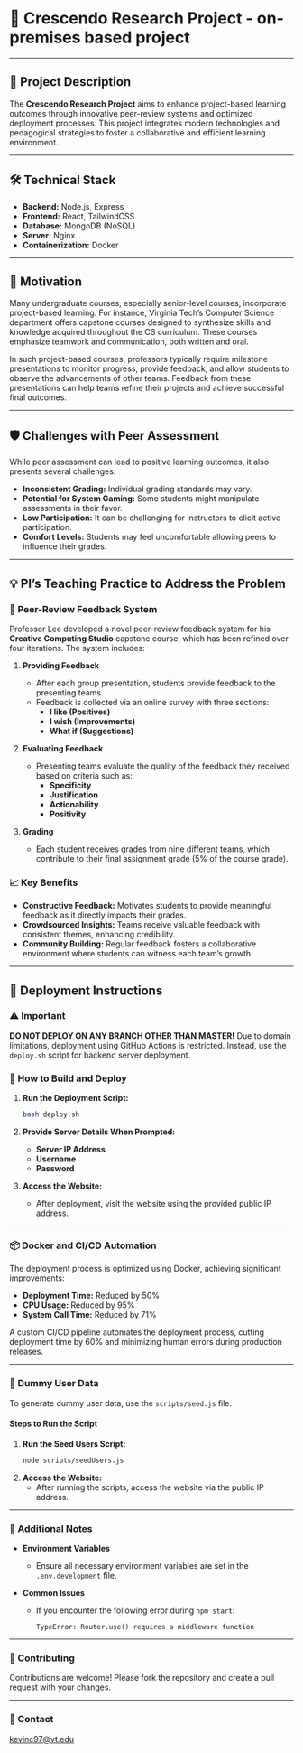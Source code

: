 # 🚀 Crescendo Research Project - on-premises based project

---

## 📄 Project Description
The **Crescendo Research Project** aims to enhance project-based learning outcomes through innovative peer-review systems and optimized deployment processes. This project integrates modern technologies and pedagogical strategies to foster a collaborative and efficient learning environment.

---

## 🛠️ Technical Stack
- **Backend:** Node.js, Express
- **Frontend:** React, TailwindCSS
- **Database:** MongoDB (NoSQL)
- **Server:** Nginx
- **Containerization:** Docker

---

## 🎯 Motivation
Many undergraduate courses, especially senior-level courses, incorporate project-based learning. For instance, Virginia Tech’s Computer Science department offers capstone courses designed to synthesize skills and knowledge acquired throughout the CS curriculum. These courses emphasize teamwork and communication, both written and oral.

In such project-based courses, professors typically require milestone presentations to monitor progress, provide feedback, and allow students to observe the advancements of other teams. Feedback from these presentations can help teams refine their projects and achieve successful final outcomes.

---

## 🛡️ Challenges with Peer Assessment
While peer assessment can lead to positive learning outcomes, it also presents several challenges:
- **Inconsistent Grading:** Individual grading standards may vary.
- **Potential for System Gaming:** Some students might manipulate assessments in their favor.
- **Low Participation:** It can be challenging for instructors to elicit active participation.
- **Comfort Levels:** Students may feel uncomfortable allowing peers to influence their grades.

---

## 💡 PI’s Teaching Practice to Address the Problem

### 🌟 Peer-Review Feedback System
Professor Lee developed a novel peer-review feedback system for his **Creative Computing Studio** capstone course, which has been refined over four iterations. The system includes:

1. **Providing Feedback**
   - After each group presentation, students provide feedback to the presenting teams.
   - Feedback is collected via an online survey with three sections:
     - **I like (Positives)**
     - **I wish (Improvements)**
     - **What if (Suggestions)**

2. **Evaluating Feedback**
   - Presenting teams evaluate the quality of the feedback they received based on criteria such as:
     - **Specificity**
     - **Justification**
     - **Actionability**
     - **Positivity**

3. **Grading**
   - Each student receives grades from nine different teams, which contribute to their final assignment grade (5% of the course grade).

### 📈 Key Benefits
- **Constructive Feedback:** Motivates students to provide meaningful feedback as it directly impacts their grades.
- **Crowdsourced Insights:** Teams receive valuable feedback with consistent themes, enhancing credibility.
- **Community Building:** Regular feedback fosters a collaborative environment where students can witness each team’s growth.

---

## 🚢 Deployment Instructions

### ⚠️ Important
**DO NOT DEPLOY ON ANY BRANCH OTHER THAN MASTER!** Due to domain limitations, deployment using GitHub Actions is restricted. Instead, use the `deploy.sh` script for backend server deployment.

### 🔧 How to Build and Deploy
1. **Run the Deployment Script:**
   ```bash
   bash deploy.sh
2. **Provide Server Details When Prompted:**
   - **Server IP Address**
   - **Username**
   - **Password**

3. **Access the Website:**
   - After deployment, visit the website using the provided public IP address.

---

### 📦 Docker and CI/CD Automation

The deployment process is optimized using Docker, achieving significant improvements:

- **Deployment Time:** Reduced by 50%
- **CPU Usage:** Reduced by 95%
- **System Call Time:** Reduced by 71%

A custom CI/CD pipeline automates the deployment process, cutting deployment time by 60% and minimizing human errors during production releases.

---

### 👤 Dummy User Data

To generate dummy user data, use the `scripts/seed.js` file.

#### Steps to Run the Script

1. **Run the Seed Users Script:**
   ```bash
   node scripts/seedUsers.js
3. **Access the Website:**
   - After running the scripts, access the website via the public IP address.

---

### 📌 Additional Notes

- **Environment Variables**
  - Ensure all necessary environment variables are set in the `.env.development` file.

- **Common Issues**
  - If you encounter the following error during `npm start`:
    ```
    TypeError: Router.use() requires a middleware function
    ```
---

### 🤝 Contributing

Contributions are welcome! Please fork the repository and create a pull request with your changes.

---

### 📧 Contact

kevinc97@vt.edu


